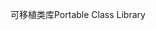 <span data-ttu-id="4c78d-101">可移植类库</span><span class="sxs-lookup"><span data-stu-id="4c78d-101">Portable Class Library</span></span>